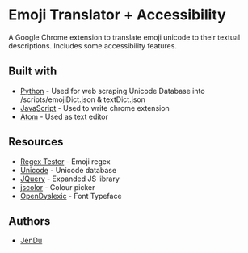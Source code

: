 # Emoji Translator + Accessibility
A Google Chrome extension to translate emoji unicode to their textual descriptions. Includes some accessibility features.

## Built with
* [Python](https://www.python.org/) - Used for web scraping Unicode Database into /scripts/emojiDict.json & textDict.json
* [JavaScript](https://www.javascript.com/) - Used to write chrome extension
* [Atom](https://atom.io/) - Used as text editor

## Resources
* [Regex Tester](https://www.regextester.com/106421) - Emoji regex
* [Unicode](https://unicode.org/emoji/charts/full-emoji-list.html) - Unicode database
* [JQuery](https://jquery.com/) - Expanded JS library
* [jscolor](http://jscolor.com/) - Colour picker
* [OpenDyslexic](https://opendyslexic.org/) - Font Typeface

## Authors
* [JenDu](https://github.com/jendu)
